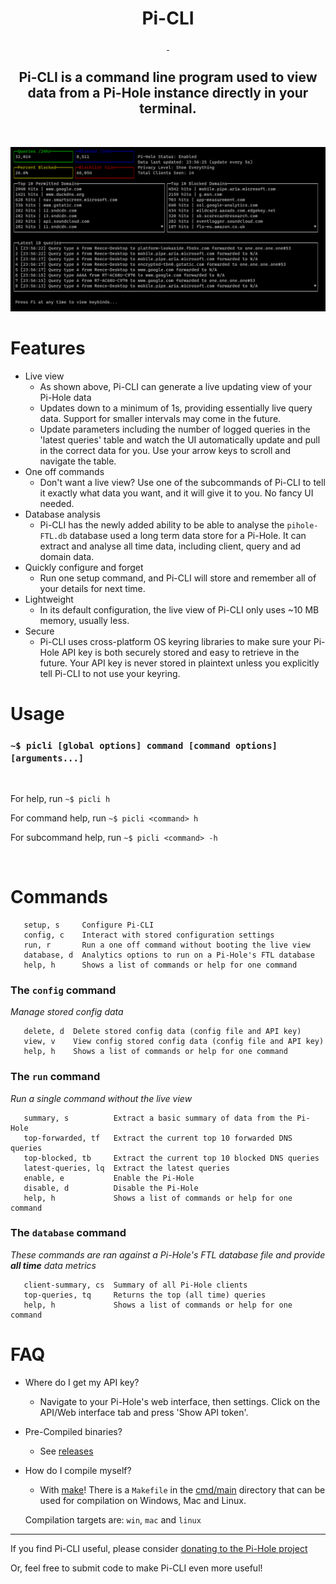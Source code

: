 <h1 align="center">Pi-CLI</h1>

<p align="center">
    <a href="https://github.com/Reeceeboii/Pi-CLI/actions/workflows/codeql-analysis.yml">
        <img src="https://github.com/Reeceeboii/Pi-CLI/actions/workflows/codeql-analysis.yml/badge.svg?branch=master" alt=""/>
    </a>
        <a href="https://goreportcard.com/report/github.com/Reeceeboii/Pi-CLI">
        <img src="https://goreportcard.com/badge/github.com/Reeceeboii/Pi-CLI" alt=""/>
    </a>
</p>

<h2 align="center">Pi-CLI is a command line program used to view data from a Pi-Hole instance directly in your terminal.</h2>

<br/>

![terminal](./img/live-view.png)

# Features

- Live view
  - As shown above, Pi-CLI can generate a live updating view of your Pi-Hole data
  - Updates down to a minimum of 1s, providing essentially live query data. Support for smaller intervals may come in the future.
  - Update parameters including the number of logged queries in the 'latest queries' table and watch the UI automatically update and pull in the correct data for you. Use your arrow keys to scroll and navigate the table.
- One off commands
  - Don't want a live view? Use one of the subcommands of Pi-CLI to tell it exactly what data you want, and it will give it to you. No fancy UI needed.
- Database analysis
  - Pi-CLI has the newly added ability to be able to analyse the `pihole-FTL.db` database used a long term data store
    for a Pi-Hole. It can extract and analyse all time data, including client, query and ad domain data.
- Quickly configure and forget
  - Run one setup command, and Pi-CLI will store and remember all of your details for next time.
- Lightweight
  - In its default configuration, the live view of Pi-CLI only uses ~10 MB memory, usually less.
- Secure
  - Pi-CLI uses cross-platform OS keyring libraries to make sure your Pi-Hole API key is both securely stored and easy to retrieve in the future. Your API key is never stored in plaintext unless you explicitly tell Pi-CLI to not use your keyring.

# Usage

### `~$ picli [global options] command [command options] [arguments...]`

<br>

For help, run `~$ picli h`

For command help, run `~$ picli <command> h`

For subcommand help, run `~$ picli <command> -h`


<br>

# Commands

```
   setup, s     Configure Pi-CLI
   config, c    Interact with stored configuration settings
   run, r       Run a one off command without booting the live view
   database, d  Analytics options to run on a Pi-Hole's FTL database
   help, h      Shows a list of commands or help for one command
```

### The `config` command

_Manage stored config data_

```
   delete, d  Delete stored config data (config file and API key)
   view, v    View config stored config data (config file and API key)
   help, h    Shows a list of commands or help for one command
```

### The `run` command

_Run a single command without the live view_

```
   summary, s          Extract a basic summary of data from the Pi-Hole
   top-forwarded, tf   Extract the current top 10 forwarded DNS queries
   top-blocked, tb     Extract the current top 10 blocked DNS queries
   latest-queries, lq  Extract the latest queries
   enable, e           Enable the Pi-Hole
   disable, d          Disable the Pi-Hole
   help, h             Shows a list of commands or help for one command
```

### The `database` command

_These commands are ran against a Pi-Hole's FTL database file and provide **all time** data metrics_

```
   client-summary, cs  Summary of all Pi-Hole clients
   top-queries, tq     Returns the top (all time) queries
   help, h             Shows a list of commands or help for one command
```

# FAQ

- Where do I get my API key?
  - Navigate to your Pi-Hole's web interface, then settings. Click on the API/Web interface tab and press
    'Show API token'.
- Pre-Compiled binaries?
  - See [releases](https://github.com/Reeceeboii/Pi-CLI/releases)
- How do I compile myself?

  - With [make](https://www.gnu.org/software/make/)! There is a `Makefile` in the
    [cmd/main](https://github.com/Reeceeboii/Pi-CLI/tree/master/cmd/main) directory that can be used for compilation
    on Windows, Mac and Linux.

  Compilation targets are: `win`, `mac` and `linux`
---

If you find Pi-CLI useful, please consider [donating to the Pi-Hole project](https://pi-hole.net/donate/)

Or, feel free to submit code to make Pi-CLI even more useful!
